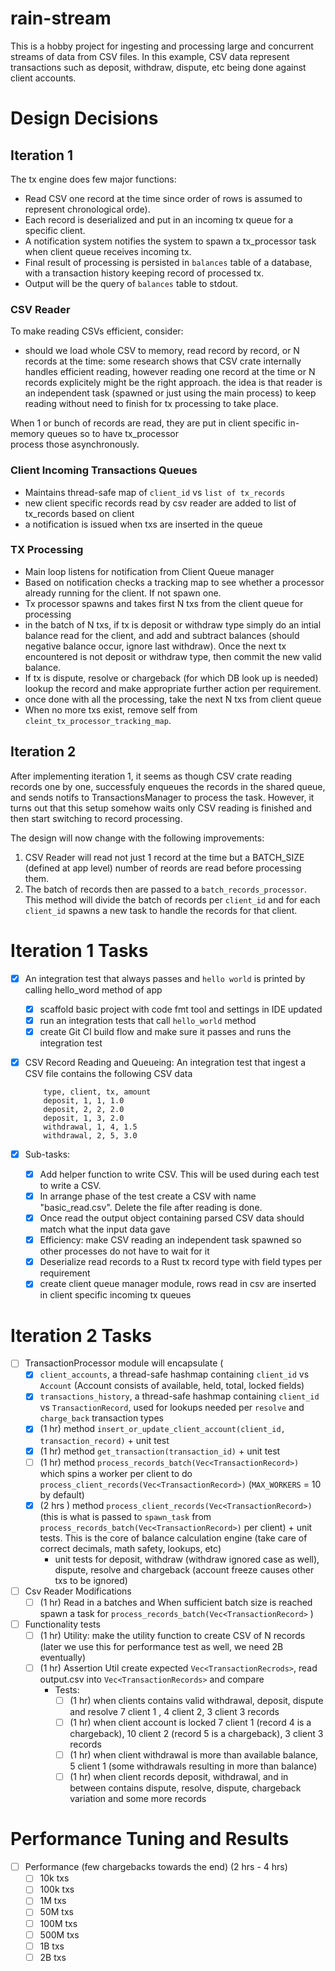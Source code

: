 # rain-stream

This is a hobby project for ingesting and processing large and concurrent streams of data from CSV files.
In this example, CSV data represent transactions such as deposit, withdraw, dispute, etc being done against
client accounts.

# Design Decisions

## Iteration 1

The tx engine does few major functions:

- Read CSV one record at the time since order of rows is assumed to represent chronological orde).
- Each record is deserialized and put in an incoming tx queue for a specific client.
- A notification system notifies the system to spawn a tx_processor task when client queue receives incoming tx.
- Final result of processing is persisted in `balances` table of a database, with a transaction history keeping record
  of processed tx.
- Output will be the query of `balances` table to stdout.

### CSV Reader

To make reading CSVs efficient, consider:

- should we load whole CSV to memory, read record by record, or N records at the time: some research shows that CSV
  crate internally handles efficient reading, however reading one record at the time or N records explicitely might be
  the
  right approach. the idea is that reader is an independent task (spawned or just using the main process) to keep
  reading
  without need to finish for tx processing to take place.

When 1 or bunch of records are read, they are put in client specific in-memory queues so to have tx_processor  
process those asynchronously.

### Client Incoming Transactions Queues

- Maintains thread-safe map of `client_id` vs `list of tx_records`
- new client specific records read by csv reader are added to list of tx_records based on client
- a notification is issued when txs are inserted in the queue

### TX Processing

- Main loop listens for notification from Client Queue manager
- Based on notification checks a tracking map to see whether a processor already running for the client. If not spawn
  one.
- Tx processor spawns and takes first N txs from the client queue for processing
- in the batch of N txs, if tx is deposit or withdraw type simply do an intial balance read for the client, and
  add and subtract balances (should negative balance occur, ignore last withdraw). Once the next tx encountered is not
  deposit or withdraw type, then commit the new valid balance.
- If tx is dispute, resolve or chargeback (for which DB look up is needed) lookup the record and make appropriate
  further action per requirement.
- once done with all the processing, take the next N txs from client queue
- When no more txs exist, remove self from `cleint_tx_processor_tracking_map`.

## Iteration 2

After implementing iteration 1, it seems as though CSV crate reading records one by one, successfuly enqueues the
records
in the shared queue, and sends notifs to TransactionsManager to process the task. However, it turns out that this setup
somehow waits only CSV reading is finished and then start switching to record processing.

The design will now change with the following improvements:

1. CSV Reader will read not just 1 record at the time but a BATCH_SIZE (defined at app level) number of reords are read
   before processing them.
2. The batch of records then are passed to a `batch_records_processor`. This method will divide the batch of records
   per `client_id` and for each `client_id` spawns a new task to handle the records for that client.

# Iteration 1 Tasks

- [x] An integration test that always passes and `hello world` is printed by calling hello_word method of app
    - [x] scaffold basic project with code fmt tool and settings in IDE updated
    - [x] run an integration tests that call `hello_world` method
    - [x] create Git CI build flow and make sure it passes and runs the integration test

- [x] CSV Record Reading and Queueing: An integration test that ingest a CSV file contains the following CSV data

    ```
        type, client, tx, amount
        deposit, 1, 1, 1.0
        deposit, 2, 2, 2.0
        deposit, 1, 3, 2.0
        withdrawal, 1, 4, 1.5
        withdrawal, 2, 5, 3.0
    ```


- [x] Sub-tasks:
    - [x] Add helper function to write CSV. This will be used during each test to write a CSV.
    - [x] In arrange phase of the test create a CSV with name "basic_read.csv". Delete the file after reading is done.
    - [x] Once read the output object containing parsed CSV data should match what the input data gave
    - [x] Efficiency: make CSV reading an independent task spawned so other processes do not have to wait for it
    - [x] Deserialize read records to a Rust tx record type with field types per requirement
    - [x] create client queue manager module, rows read in csv are inserted in client specific incoming tx queues

# Iteration 2 Tasks

- [ ] TransactionProcessor module will encapsulate (
    - [x] `client_accounts`, a thread-safe hashmap containing `client_id` vs `Account` (Account consists of
      available, held, total, locked fields)
    - [x] `transactions_history`, a thread-safe hashmap containing `client_id` vs `TransactionRecord`, used for lookups
      needed per `resolve` and `charge_back` transaction types
    - [x] (1 hr) method `insert_or_update_client_account(client_id, transaction_record)` + unit test
    - [x] (1 hr) method `get_transaction(transaction_id)` + unit test
    - [ ] (1 hr) method `process_records_batch(Vec<TransactionRecord>)` which spins a worker per client to do
      `process_client_records(Vec<TransactionRecord>)`  (`MAX_WORKERS` = 10 by default)
    - [x] (2 hrs ) method `process_client_records(Vec<TransactionRecord>)` (this is what is passed to `spawn_task`
      from `process_records_batch(Vec<TransactionRecord>)` per client) + unit tests. This is the core of balance
      calculation
      engine (take care of correct decimals, math safety, lookups, etc)
        - unit tests for deposit, withdraw (withdraw ignored case as well), dispute, resolve and chargeback (account
          freeze
          causes other txs to be ignored)

- [ ] Csv Reader Modifications
    - [ ] (1 hr) Read in a batches and When sufficient batch size is reached spawn a task for
      `process_records_batch(Vec<TransactionRecord>` )

- [ ] Functionality tests
    - [ ] (1 hr) Utility: make the utility function to create CSV of N records (later we use this for performance test
      as well, we need 2B eventually)
    - [ ] (1 hr) Assertion Util create expected `Vec<TransactionRecrods>`, read output.csv into
      `Vec<TransactionRecords>` and compare
        - Tests:
            - [ ] (1 hr) when clients contains valid withdrawal, deposit, dispute and resolve 7 client 1 , 4 client 2, 3
              client 3 records
            - [ ] (1 hr) when client account is locked 7 client 1 (record 4 is a chargeback), 10 client 2 (record 5 is a
              chargeback), 3 client 3 records
            - [ ] (1 hr) when client withdrawal is more than available balance, 5 client 1 (some withdrawals resulting
              in more than balance)
            - [ ] (1 hr) when client records deposit, withdrawal, and in between contains dispute, resolve, dispute,
              chargeback variation and some more records

# Performance Tuning and Results

- [ ] Performance (few chargebacks towards the end) (2 hrs - 4 hrs)
    - [ ] 10k txs
    - [ ] 100k txs
    - [ ] 1M txs
    - [ ] 50M txs
    - [ ] 100M txs
    - [ ] 500M txs
    - [ ] 1B txs
    - [ ] 2B txs
